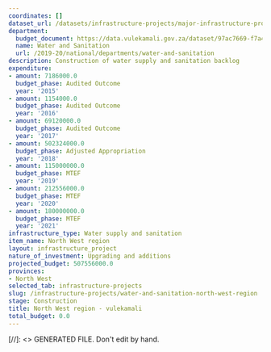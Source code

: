 ```yaml
---
coordinates: []
dataset_url: /datasets/infrastructure-projects/major-infrastructure-projects-by-national-departments
department:
  budget_document: https://data.vulekamali.gov.za/dataset/97ac7669-f7a4-40b6-a5bf-7843666fe0b5/resource/10d89fd3-0c5e-44b4-8b90-bb328c73586f/download/vote-36-water-and-sanitation.pdf
  name: Water and Sanitation
  url: /2019-20/national/departments/water-and-sanitation
description: Construction of water supply and sanitation backlog
expenditure:
- amount: 7186000.0
  budget_phase: Audited Outcome
  year: '2015'
- amount: 1154000.0
  budget_phase: Audited Outcome
  year: '2016'
- amount: 69120000.0
  budget_phase: Audited Outcome
  year: '2017'
- amount: 502324000.0
  budget_phase: Adjusted Appropriation
  year: '2018'
- amount: 115000000.0
  budget_phase: MTEF
  year: '2019'
- amount: 212556000.0
  budget_phase: MTEF
  year: '2020'
- amount: 180000000.0
  budget_phase: MTEF
  year: '2021'
infrastructure_type: Water supply and sanitation
item_name: North West region
layout: infrastructure_project
nature_of_investment: Upgrading and additions
projected_budget: 507556000.0
provinces:
- North West
selected_tab: infrastructure-projects
slug: /infrastructure-projects/water-and-sanitation-north-west-region
stage: Construction
title: North West region - vulekamali
total_budget: 0.0
---
```

[//]: <> GENERATED FILE. Don't edit by hand.